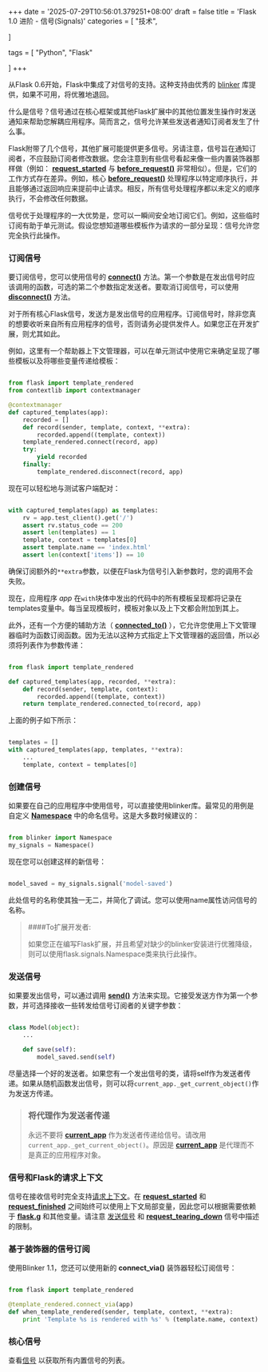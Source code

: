 +++
date = '2025-07-29T10:56:01.379251+08:00'
draft = false
title = 'Flask 1.0 进阶 - 信号(Signals)'
categories = [
    "技术",

]

tags = [
    "Python",
    "Flask"

]
+++

从Flask 0.6开始，Flask中集成了对信号的支持。这种支持由优秀的 [blinker](https://pypi.org/project/blinker/) 库提供，如果不可用，将优雅地退回。

什么是信号？信号通过在核心框架或其他Flask扩展中的其他位置发生操作时发送通知来帮助您解耦应用程序。简而言之，信号允许某些发送者通知订阅者发生了什么事。

Flask附带了几个信号，其他扩展可能提供更多信号。另请注意，信号旨在通知订阅者，不应鼓励订阅者修改数据。您会注意到有些信号看起来像一些内置装饰器那样做（例如： [**request\_started**](https://flask.palletsprojects.com/en/1.0.x/api/#flask.request_started) 与 [**before\_request()**](https://flask.palletsprojects.com/en/1.0.x/api/#flask.Flask.before_request) 非常相似）。但是，它们的工作方式存在差异。例如，核心 [**before\_request()**](https://flask.palletsprojects.com/en/1.0.x/api/#flask.Flask.before_request) 处理程序以特定顺序执行，并且能够通过返回响应来提前中止请求。相反，所有信号处理程序都以未定义的顺序执行，不会修改任何数据。

信号优于处理程序的一大优势是，您可以一瞬间安全地订阅它们。例如，这些临时订阅有助于单元测试。假设您想知道哪些模板作为请求的一部分呈现：信号允许您完全执行此操作。

### 订阅信号

要订阅信号，您可以使用信号的 [**connect()**](https://pythonhosted.org/blinker/index.html#blinker.base.Signal.connect) 方法。第一个参数是在发出信号时应该调用的函数，可选的第二个参数指定发送者。要取消订阅信号，可以使用 [**disconnect()**](https://pythonhosted.org/blinker/index.html#blinker.base.Signal.disconnect) 方法。

对于所有核心Flask信号，发送方是发出信号的应用程序。订阅信号时，除非您真的想要收听来自所有应用程序的信号，否则请务必提供发件人。如果您正在开发扩展，则尤其如此。

例如，这里有一个帮助器上下文管理器，可以在单元测试中使用它来确定呈现了哪些模板以及将哪些变量传递给模板：

```py

from flask import template_rendered
from contextlib import contextmanager

@contextmanager
def captured_templates(app):
    recorded = []
    def record(sender, template, context, **extra):
        recorded.append((template, context))
    template_rendered.connect(record, app)
    try:
        yield recorded
    finally:
        template_rendered.disconnect(record, app)

```

现在可以轻松地与测试客户端配对：

```py

with captured_templates(app) as templates:
    rv = app.test_client().get('/')
    assert rv.status_code == 200
    assert len(templates) == 1
    template, context = templates[0]
    assert template.name == 'index.html'
    assert len(context['items']) == 10

```

确保订阅额外的`**extra`参数，以便在Flask为信号引入新参数时，您的调用不会失败。

现在，应用程序 *app* 在`with`块体中发出的代码中的所有模板呈现都将记录在templates变量中。每当呈现模板时，模板对象以及上下文都会附加到其上。

此外，还有一个方便的辅助方法（ [**connected\_to()**](https://pythonhosted.org/blinker/index.html#blinker.base.Signal.connected_to) ），它允许您使用上下文管理器临时为函数订阅函数。因为无法以这种方式指定上下文管理器的返回值，所以必须将列表作为参数传递：

```py

from flask import template_rendered

def captured_templates(app, recorded, **extra):
    def record(sender, template, context):
        recorded.append((template, context))
    return template_rendered.connected_to(record, app)

```

上面的例子如下所示：

```py

templates = []
with captured_templates(app, templates, **extra):
    ...
    template, context = templates[0]

```

### 创建信号

如果要在自己的应用程序中使用信号，可以直接使用blinker库。最常见的用例是自定义 [**Namespace**](https://pythonhosted.org/blinker/index.html#blinker.base.Namespace) 中的命名信号。这是大多数时候建议的：

```py

from blinker import Namespace
my_signals = Namespace()

```

现在您可以创建这样的新信号：

```py

model_saved = my_signals.signal('model-saved')

```

此处信号的名称使其独一无二，并简化了调试。您可以使用name属性访问信号的名称。

> ####To扩展开发者:
>
> 如果您正在编写Flask扩展，并且希望对缺少的blinker安装进行优雅降级，则可以使用flask.signals.Namespace类来执行此操作。

### 发送信号

如果要发出信号，可以通过调用 [**send()**](https://pythonhosted.org/blinker/index.html#blinker.base.Signal.send) 方法来实现。它接受发送方作为第一个参数，并可选择接收一些转发给信号订阅者的关键字参数：

```py

class Model(object):
    ...

    def save(self):
        model_saved.send(self)

```

尽量选择一个好的发送者。如果您有一个发出信号的类，请将self作为发送者传递。如果从随机函数发出信号，则可以将`current_app._get_current_object()`作为发送方传递。

> ### 将代理作为发送者传递
>
> 永远不要将 [**current\_app**](https://flask.palletsprojects.com/en/1.0.x/api/#flask.current_app) 作为发送者传递给信号。请改用`current_app._get_current_object()`。原因是 [**current\_app**](https://flask.palletsprojects.com/en/1.0.x/api/#flask.current_app) 是代理而不是真正的应用程序对象。

### 信号和Flask的请求上下文

信号在接收信号时完全支持[请求上下文](https://flask.palletsprojects.com/en/1.0.x/reqcontext/#request-context)。在 [**request\_started**](https://flask.palletsprojects.com/en/1.0.x/api/#flask.request_started) 和 [**request\_finished**](https://flask.palletsprojects.com/en/1.0.x/api/#flask.request_finished) 之间始终可以使用上下文局部变量，因此您可以根据需要依赖于 [**flask.g**](https://flask.palletsprojects.com/en/1.0.x/api/#flask.g) 和其他变量。请注意 [发送信号](https://flask.palletsprojects.com/en/1.0.x/signals/#signals-sending) 和 [**request\_tearing\_down**](https://flask.palletsprojects.com/en/1.0.x/api/#flask.request_tearing_down) 信号中描述的限制。

### 基于装饰器的信号订阅

使用Blinker 1.1，您还可以使用新的 **connect\_via()** 装饰器轻松订阅信号：

```py

from flask import template_rendered

@template_rendered.connect_via(app)
def when_template_rendered(sender, template, context, **extra):
    print 'Template %s is rendered with %s' % (template.name, context)

```

### 核心信号

查看[信号](https://flask.palletsprojects.com/en/1.0.x/api/#core-signals-list) 以获取所有内置信号的列表。
